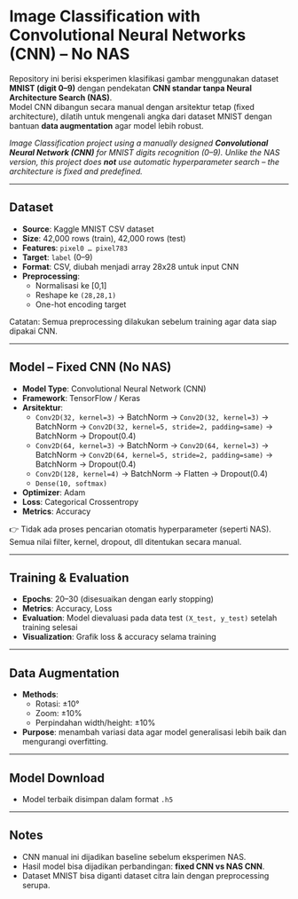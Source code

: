 # Image Classification with Convolutional Neural Networks (CNN) – No NAS  

Repository ini berisi eksperimen klasifikasi gambar menggunakan dataset **MNIST (digit 0–9)** dengan pendekatan **CNN standar tanpa Neural Architecture Search (NAS)**.  
Model CNN dibangun secara manual dengan arsitektur tetap (fixed architecture), dilatih untuk mengenali angka dari dataset MNIST dengan bantuan **data augmentation** agar model lebih robust.  

_Image Classification project using a manually designed **Convolutional Neural Network (CNN)** for MNIST digits recognition (0–9). Unlike the NAS version, this project does **not** use automatic hyperparameter search – the architecture is fixed and predefined._  

---

## Dataset  
- **Source**: Kaggle MNIST CSV dataset  
- **Size**: 42,000 rows (train), 42,000 rows (test)  
- **Features**: `pixel0 … pixel783`  
- **Target**: `label` (0–9)  
- **Format**: CSV, diubah menjadi array 28x28 untuk input CNN  
- **Preprocessing**:  
  - Normalisasi ke [0,1]  
  - Reshape ke `(28,28,1)`  
  - One-hot encoding target  

Catatan: Semua preprocessing dilakukan sebelum training agar data siap dipakai CNN.  

---

## Model – Fixed CNN (No NAS)  
- **Model Type**: Convolutional Neural Network (CNN)  
- **Framework**: TensorFlow / Keras  
- **Arsitektur**:  
  - `Conv2D(32, kernel=3)` → BatchNorm → `Conv2D(32, kernel=3)` → BatchNorm → `Conv2D(32, kernel=5, stride=2, padding=same)` → BatchNorm → Dropout(0.4)  
  - `Conv2D(64, kernel=3)` → BatchNorm → `Conv2D(64, kernel=3)` → BatchNorm → `Conv2D(64, kernel=5, stride=2, padding=same)` → BatchNorm → Dropout(0.4)  
  - `Conv2D(128, kernel=4)` → BatchNorm → Flatten → Dropout(0.4)  
  - `Dense(10, softmax)`  
- **Optimizer**: Adam  
- **Loss**: Categorical Crossentropy  
- **Metrics**: Accuracy  

👉 Tidak ada proses pencarian otomatis hyperparameter (seperti NAS). Semua nilai filter, kernel, dropout, dll ditentukan secara manual.  

---

## Training & Evaluation  
- **Epochs**: 20–30 (disesuaikan dengan early stopping)  
- **Metrics**: Accuracy, Loss  
- **Evaluation**: Model dievaluasi pada data test `(X_test, y_test)` setelah training selesai  
- **Visualization**: Grafik loss & accuracy selama training  

---

## Data Augmentation  
- **Methods**:  
  - Rotasi: ±10°  
  - Zoom: ±10%  
  - Perpindahan width/height: ±10%  
- **Purpose**: menambah variasi data agar model generalisasi lebih baik dan mengurangi overfitting.  

---

## Model Download  
- Model terbaik disimpan dalam format `.h5`  

---

## Notes  
- CNN manual ini dijadikan baseline sebelum eksperimen NAS.  
- Hasil model bisa dijadikan perbandingan: **fixed CNN vs NAS CNN**.  
- Dataset MNIST bisa diganti dataset citra lain dengan preprocessing serupa.  
